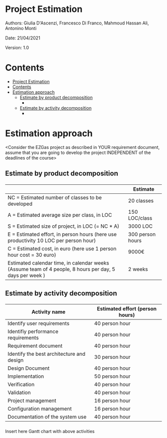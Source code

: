 # Project Estimation  
Authors: Giulia D'Ascenzi, Francesco Di Franco, Mahmoud Hassan Ali, Antonino Monti

Date: 21/04/2021

Version: 1.0
# Contents
- [Project Estimation](#project-estimation)
- [Contents](#contents)
- [Estimation approach](#estimation-approach)
  - [Estimate by product decomposition](#estimate-by-product-decomposition)
    - [](#)
  - [Estimate by activity decomposition](#estimate-by-activity-decomposition)
    - [](#-1)




  

    

  
# Estimation approach
<Consider the EZGas  project as described in YOUR requirement document, assume that you are going to develop the project INDEPENDENT of the deadlines of the course>

## Estimate by product decomposition
### 
|             | Estimate                        |             
| ----------- | ------------------------------- |  
| NC =  Estimated number of classes to be developed   |              20 classes        |             
|  A = Estimated average size per class, in LOC       |             150   LOC/class         | 
| S = Estimated size of project, in LOC (= NC * A) |   3000 LOC     |
| E = Estimated effort, in person hours (here use productivity 10 LOC per person hour)  |    300 person hours    |   
| C = Estimated cost, in euro (here use 1 person hour cost = 30 euro) | 9000€ | 
| Estimated calendar time, in calendar weeks (Assume team of 4 people, 8 hours per day, 5 days per week ) |  2 weeks      |               
## Estimate by activity decomposition
### 
|         Activity name                     | Estimated effort (person hours)   |             
| -----------                               | ------------------------------- | 
| Identify user requirements                |  40 person hour |
| Identifiy performance requirements        |  40 person hour |
| Requirement document                      |  40 person hour |
| Identify the best architecture and design |  30 person hour |
| Design Document                           |  40 person hour |
| Implementation                            |  50 person hour |
| Verification                              |  40 person hour |
| Validation                                |  40 person hour |
| Project management                        |  16 person hour |
| Configuration management                  |  16 person hour |
| Documentation of the system use           |  40 person hour |

###
Insert here Gantt chart with above activities
